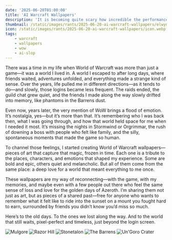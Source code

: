 ```yaml
---
date: '2025-06-20T01:00:00'
title: 'AI Warcraft Wallpapers'
description: 'It is becoming quite scary how incredible the performance of image generation is of modern LLMs.'
thumbnail: /static/images/rants/2025-06-20-ai-warcraft-wallpapers/elwynn.webp
icon: /static/images/rants/2025-06-20-ai-warcraft-wallpapers/icon.webp
tags:
    - warcraft
    - wallpapers
    - wow
    - ai-slop
---
```


There was a time in my life when World of Warcraft was more than just a game—it was a world I lived
in. A world I escaped to after long days, where friends waited, adventures unfolded, and everything
made a strange kind of sense. Over the years, life pulled me in different directions—as it tends to
do—and slowly, those logins became less frequent. The raids ended, the guild chat grew quiet, and
the friends I made along the way slowly drifted into memory, like phantoms in the Barrens dust.

Even now, years later, the very mention of WoW brings a flood of emotion. It’s nostalgia, yes—but
it’s more than that. It’s remembering who I was back then, what I was going through, and how that
world held space for me when I needed it most. It’s missing the nights in Stormwind or Orgrimmar,
the rush of downing a boss with people who felt like family, and the silly, spontaneous moments
that made the game so human.

To channel those feelings, I started creating World of Warcraft wallpapers—pieces of art that
capture that magic, frozen in time. Each one is a tribute to the places, characters, and emotions
that shaped my experience. Some are bold and epic, others quiet and melancholic. But all of them
come from the same place: a deep love for a world that meant everything to me once.

These wallpapers are my way of reconnecting—with the game, with my memories, and maybe even with a
few people out there who feel the same sense of loss and love for the golden days of Azeroth. I’m
sharing them not just as art, but as pieces of a shared past—free for anyone who wants to remember
what it felt like to ride into the sunset on a mount you fought hard to earn, surrounded by friends
you didn’t know you’d miss so much.

Here’s to the old days. To the ones we lost along the way. And to the world that still waits,
pixel-perfect and timeless, just beyond the login screen.

![Mulgore](https://feed.strong.scot/static/images/rants/2025-06-20-ai-warcraft-wallpapers/elwynn.webp)
![Razor Hill](https://feed.strong.scot/static/images/rants/2025-06-20-ai-warcraft-wallpapers/razor-hill.png)
![Stonetalon](https://feed.strong.scot/static/images/rants/2025-06-20-ai-warcraft-wallpapers/stonetalon.png)
![The Barrens](https://feed.strong.scot/static/images/rants/2025-06-20-ai-warcraft-wallpapers/barrens.png)
![Un'Goro Crater](https://feed.strong.scot/static/images/rants/2025-06-20-ai-warcraft-wallpapers/un-goro-crater.png)